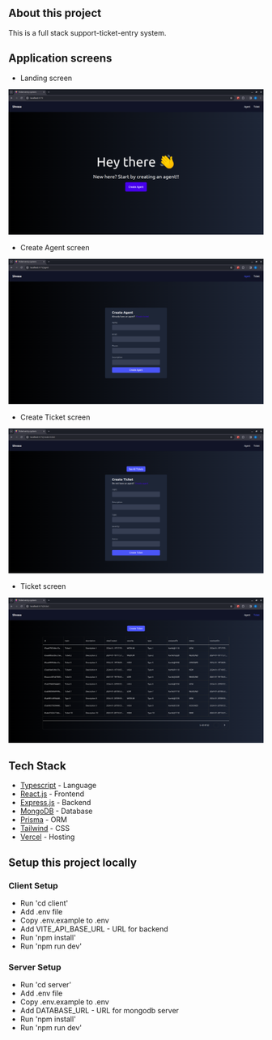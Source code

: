 ## About this project

This is a full stack support-ticket-entry system.

## Application screens

- Landing screen

<img src="./client/src/assets/App-landing.png" alt="Landing Page">

- Create Agent screen

<img src="./client/src/assets/App-agent.png" alt="Agent Page">

- Create Ticket screen

<img src="./client/src/assets/App-createTicket.png" alt="Create Ticket Page">

- Ticket screen

<img src="./client/src/assets/App-ticket.png" alt="Landing Page">


## Tech Stack

- [Typescript](https://www.typescriptlang.org/) - Language
- [React.js](https://reactjs.org/) - Frontend
- [Express.js](https://expressjs.com/) - Backend
- [MongoDB](https://www.mongodb.com/) - Database
- [Prisma](https://www.prisma.io/) - ORM
- [Tailwind](https://tailwindcss.com/) - CSS
- [Vercel](https://vercel.com) - Hosting

## Setup this project locally

### Client Setup

- Run 'cd client'
- Add .env file
- Copy .env.example to .env
- Add VITE_API_BASE_URL - URL for backend
- Run 'npm install'
- Run 'npm run dev'

### Server Setup

- Run 'cd server'
- Add .env file
- Copy .env.example to .env
- Add DATABASE_URL - URL for mongodb server
- Run 'npm install'
- Run 'npm run dev'
